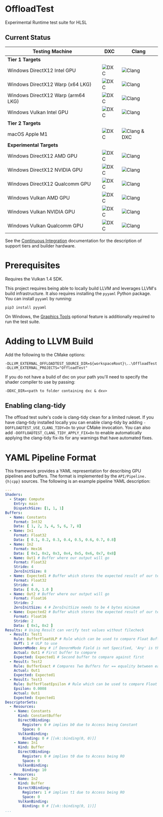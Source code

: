 # OffloadTest
Experimental Runtime test suite for HLSL

## Current Status

| Testing Machine | DXC | Clang |
|-----------------|-----|-------|
| **Tier 1 Targets** |
| Windows DirectX12 Intel GPU | ![DXC](https://github.com/llvm/offload-test-suite/actions/workflows/windows-intel-dxc-d3d12.yaml/badge.svg) | ![Clang](https://github.com/llvm/offload-test-suite/actions/workflows/windows-intel-clang-d3d12.yaml/badge.svg) |
| Windows DirectX12 Warp (x64 LKG) | ![DXC](https://github.com/llvm/offload-test-suite/actions/workflows/windows-amd-dxc-warp-d3d12.yaml/badge.svg) | ![Clang](https://github.com/llvm/offload-test-suite/actions/workflows/windows-amd-clang-warp-d3d12.yaml/badge.svg) |
| Windows DirectX12 Warp (arm64 LKG) | ![DXC](https://github.com/llvm/offload-test-suite/actions/workflows/windows-qc-dxc-warp-d3d12.yaml/badge.svg) | ![Clang](https://github.com/llvm/offload-test-suite/actions/workflows/windows-qc-clang-warp-d3d12.yaml/badge.svg) |
| Windows Vulkan Intel GPU | ![DXC](https://github.com/llvm/offload-test-suite/actions/workflows/windows-intel-dxc-vk.yaml/badge.svg) | ![Clang](https://github.com/llvm/offload-test-suite/actions/workflows/windows-intel-clang-vk.yaml/badge.svg) |
| **Tier 2 Targets** |
| macOS Apple M1 | ![DXC](https://github.com/llvm/offload-test-suite/actions/workflows/macos-dxc-mtl.yaml/badge.svg) | ![Clang & DXC](https://github.com/llvm/offload-test-suite/actions/workflows/macos-clang-mtl.yaml/badge.svg) |
| **Experimental Targets** |
| Windows DirectX12 AMD GPU | ![DXC](https://github.com/llvm/offload-test-suite/actions/workflows/windows-amd-dxc-d3d12.yaml/badge.svg) | ![Clang](https://github.com/llvm/offload-test-suite/actions/workflows/windows-amd-clang-d3d12.yaml/badge.svg) |
| Windows DirectX12 NVIDIA GPU | ![DXC](https://github.com/llvm/offload-test-suite/actions/workflows/windows-nvidia-dxc-d3d12.yaml/badge.svg) | ![Clang](https://github.com/llvm/offload-test-suite/actions/workflows/windows-nvidia-clang-d3d12.yaml/badge.svg) |
| Windows DirectX12 Qualcomm GPU | ![DXC](https://github.com/llvm/offload-test-suite/actions/workflows/windows-qc-dxc-d3d12.yaml/badge.svg) | ![Clang](https://github.com/llvm/offload-test-suite/actions/workflows/windows-qc-clang-d3d12.yaml/badge.svg) |
| Windows Vulkan AMD GPU | ![DXC](https://github.com/llvm/offload-test-suite/actions/workflows/windows-amd-dxc-vk.yaml/badge.svg) | ![Clang](https://github.com/llvm/offload-test-suite/actions/workflows/windows-amd-clang-vk.yaml/badge.svg) |
| Windows Vulkan NVIDIA GPU | ![DXC](https://github.com/llvm/offload-test-suite/actions/workflows/windows-nvidia-dxc-vk.yaml/badge.svg) | ![Clang](https://github.com/llvm/offload-test-suite/actions/workflows/windows-nvidia-clang-vk.yaml/badge.svg) |
| Windows Vulkan Qualcomm GPU | ![DXC](https://github.com/llvm/offload-test-suite/actions/workflows/windows-qc-dxc-vk.yaml/badge.svg) | ![Clang](https://github.com/llvm/offload-test-suite/actions/workflows/windows-qc-clang-vk.yaml/badge.svg) |

See the [Continuous Integration](docs/CI.md) documentation for the description of support tiers and builder hardware.

# Prerequisites

Requires the Vulkan 1.4 SDK.

This project requires being able to locally build LLVM and leverages LLVM's build infrastructure. It also requires installing the `pyyaml` Python package. You can install `pyyaml` by running:

```shell
pip3 install pyyaml
```

On Windows, the [Graphics Tools](https://learn.microsoft.com/en-us/windows/win32/direct3d12/directx-12-programming-environment-set-up#debug-layer) optional feature is additionally required to run the test suite.

# Adding to LLVM Build

Add the following to the CMake options:

```shell
-DLLVM_EXTERNAL_OFFLOADTEST_SOURCE_DIR=${workspaceRoot}\..\OffloadTest -DLLVM_EXTERNAL_PROJECTS="OffloadTest"
```

If you do not have a build of dxc on your path you'll need to specify the shader
compiler to use by passing:

```shell
-DDXC_DIR=<path to folder containing dxc & dxv>
```

## Enabling clang-tidy

The offload test suite's code is clang-tidy clean for a limited ruleset.
If you have clang-tidy installed locally you can enable clang-tidy by adding `-DOFFLOADTEST_USE_CLANG_TIDY=On` to your CMake invocation.
You can also add `-DOFFLOADTEST_CLANG_TIDY_APPLY_FIX=On` to enable automatically applying the clang-tidy fix-its for any warnings that have automated fixes.

# YAML Pipeline Format

This framework provides a YAML representation for describing GPU pipelines and buffers. The format is implemented by the `API/Pipeline.{h|cpp}` sources. The following is an example pipeline YAML description:

```yaml
---
Shaders:
  - Stage: Compute
    Entry: main
    DispatchSize: [1, 1, 1]
Buffers:
  - Name: Constants
    Format: Int32
    Data: [ 1, 2, 3, 4, 5, 6, 7, 8]
  - Name: In1
    Format: Float32
    Data: [ 0.1, 0.2, 0.3, 0.4, 0.5, 0.6, 0.7, 0.8]
  - Name: In2
    Format: Hex16
    Data: [ 0x1, 0x2, 0x3, 0x4, 0x5, 0x6, 0x7, 0x8]
  - Name: Out1 # Buffer where our output will go
    Format: Float32
    Stride: 4
    ZeroInitSize: 8
  - Name: Expected1 # Buffer which stores the expected result of our test
    Format: Float32
    Stride: 4
    Data: [ 0.0, 1.0 ]
  - Name: Out2 # Buffer where our output will go
    Format: Float16
    Stride: 2
    ZeroInitSize: 4 # ZeroInitSize needs to be 4 bytes minimum
  - Name: Expected2 # Buffer which stores the expected result of our test
    Format: Float16
    Stride: 2
    Data: [ 0x1, 0x2 ]
Results: # Using Result can verify test values without filecheck
  - Result: Test1
    Rule: BufferFloatULP # Rule which can be used to compare Float Buffers; They are compared within a ULP range
    ULPT: 1 # ULP to use
    DenormMode: Any # if DenormMode Field is not Specified, 'Any' is the default; FTZ and Preserve are the other options.
    Actual: Out1 # First buffer to compare
    Expected: Expected1 # Second buffer to compare against first
  - Result: Test2
    Rule: BufferExact # Compares Two Buffers for == equality between each value elementwise
    Actual: Out1
    Expected: Expected1
  - Result: Test3
    Rule: BufferFloatEpsilon # Rule which can be used to compare Float Buffers; They are compared within an epsilon difference
    Epsilon: 0.0008
    Actual: Out1
    Expected: Expected1
DescriptorSets:
  - Resources:
    - Name: Constants
      Kind: ConstantBuffer
      DirectXBinding:
        Register: 0 # implies b0 due to Access being Constant
        Space: 0
      VulkanBinding:
        Binding: 0 # [[vk::binding(0, 0)]]
    - Name: In1
      Kind: Buffer
      DirectXBinding:
        Register: 0 # implies t0 due to Access being RO
        Space: 0
      VulkanBinding:
        Binding: 10
  - Resources:
    - Name: In2
      Kind: Buffer
      DirectXBinding:
        Register: 1 # implies t1 due to Access being RO
        Space: 0
      VulkanBinding:
        Binding: 0 # [[vk::binding(0, 1)]]
...
```
